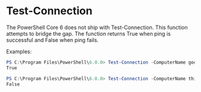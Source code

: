 # Test-Connection

The PowerShell Core 6 does not ship with Test-Connection. This function attempts to bridge the gap.
The function returns True when ping is successful and False when ping fails.

Examples:

``` PowerShell
PS C:\Program Files\PowerShell\6.0.0> Test-Connection -ComputerName google.com
True
```

``` PowerShell
PS C:\Program Files\PowerShell\6.0.0> Test-Connection -ComputerName thisdoesnot.exist
False
```